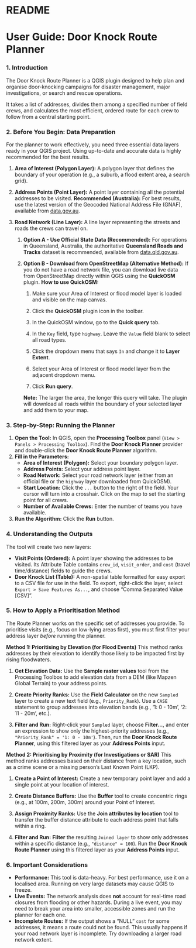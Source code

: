 # README


# User Guide: Door Knock Route Planner

### 1. Introduction

The Door Knock Route Planner is a QGIS plugin designed to help plan and
organise door-knocking campaigns for disaster management, major
investigations, or search and rescue operations.

It takes a list of addresses, divides them among a specified number of
field crews, and calculates the most efficient, ordered route for each
crew to follow from a central starting point.

### 2. Before You Begin: Data Preparation

For the planner to work effectively, you need three essential data
layers ready in your QGIS project. Using up-to-date and accurate data is
highly recommended for the best results.

1.  **Area of Interest (Polygon Layer):** A polygon layer that defines
    the boundary of your operation (e.g., a suburb, a flood extent area,
    a search grid).

2.  **Address Points (Point Layer):** A point layer containing all the
    potential addresses to be visited. **Recommended (Australia):** For
    best results, use the latest version of the Geocoded National
    Address File (GNAF), available from
    [data.gov.au](https://data.gov.au/data/dataset/geocoded-national-address-file-g-naf).

3.  **Road Network (Line Layer):** A line layer representing the streets
    and roads the crews can travel on.

    1.  **Option A - Use Official State Data (Recommended):** For
        operations in Queensland, Australia, the authoritative
        **Queensland Roads and Tracks** dataset is recommended,
        available from
        [data.qld.gov.au](https://www.data.qld.gov.au/dataset/queensland-roads-and-tracks).

    2.  **Option B - Download from OpenStreetMap (Alternative Method):**
        If you do not have a road network file, you can download live
        data from OpenStreetMap directly within QGIS using the
        **QuickOSM** plugin. **How to use QuickOSM:**

        1.  Make sure your Area of Interest or flood model layer is
            loaded and visible on the map canvas.

        2.  Click the **QuickOSM** plugin icon in the toolbar.

        3.  In the QuickOSM window, go to the **Quick query** tab.

        4.  In the `Key` field, type `highway`. Leave the `Value` field
            blank to select all road types.

        5.  Click the dropdown menu that says `In` and change it to
            **Layer Extent**.

        6.  Select your Area of Interest or flood model layer from the
            adjacent dropdown menu.

        7.  Click **Run query**.

        **Note:** The larger the area, the longer this query will take.
        The plugin will download all roads within the boundary of your
        selected layer and add them to your map.

### 3. Step-by-Step: Running the Planner

1.  **Open the Tool:** In QGIS, open the **Processing Toolbox** panel
    (`View > Panels > Processing Toolbox`). Find the **Door Knock
    Planner** provider and double-click the **Door Knock Route Planner**
    algorithm.
2.  **Fill in the Parameters:**
    - **Area of Interest (Polygon):** Select your boundary polygon
      layer.
    - **Address Points:** Select your address point layer.
    - **Road Network:** Select your road network layer (either from an
      official file or the `highway` layer downloaded from QuickOSM).
    - **Start Location:** Click the `...` button to the right of the
      field. Your cursor will turn into a crosshair. Click on the map to
      set the starting point for all crews.
    - **Number of Available Crews:** Enter the number of teams you have
      available.
3.  **Run the Algorithm:** Click the **Run** button.

### 4. Understanding the Outputs

The tool will create two new layers:

- **Visit Points (Ordered):** A point layer showing the addresses to be
  visited. Its Attribute Table contains `crew_id`, `visit_order`, and
  `cost` (travel time/distance) fields to guide the crews.
- **Door Knock List (Table):** A non-spatial table formatted for easy
  export to a CSV file for use in the field. To export, right-click the
  layer, select `Export > Save Features As...`, and choose “Comma
  Separated Value \[CSV\]”.

### 5. How to Apply a Prioritisation Method

The Route Planner works on the specific set of addresses you provide. To
prioritise visits (e.g., focus on low-lying areas first), you must first
filter your address layer *before* running the planner.

**Method 1: Prioritising by Elevation (for Flood Events)** This method
ranks addresses by their elevation to identify those likely to be
impacted first by rising floodwaters.

1.  **Get Elevation Data:** Use the **Sample raster values** tool from
    the Processing Toolbox to add elevation data from a DEM (like Mapzen
    Global Terrain) to your address points.

2.  **Create Priority Ranks:** Use the **Field Calculator** on the new
    `Sampled` layer to create a new text field (e.g., `Priority_Rank`).
    Use a `CASE` statement to group addresses into elevation bands
    (e.g., ‘1: 0 - 10m’, ‘2: 11 - 20m’, etc.).

3.  **Filter and Run:** Right-click your `Sampled` layer, choose
    **Filter…**, and enter an expression to show only the
    highest-priority addresses (e.g., `"Priority_Rank" = '1: 0 - 10m'`).
    Then, run the **Door Knock Route Planner**, using this filtered
    layer as your **Address Points** input.

**Method 2: Prioritising by Proximity (for Investigations or SAR)** This
method ranks addresses based on their distance from a key location, such
as a crime scene or a missing person’s Last Known Point (LKP).

1.  **Create a Point of Interest:** Create a new temporary point layer
    and add a single point at your location of interest.

2.  **Create Distance Buffers:** Use the **Buffer** tool to create
    concentric rings (e.g., at 100m, 200m, 300m) around your Point of
    Interest.

3.  **Assign Proximity Ranks:** Use the **Join attributes by location**
    tool to transfer the buffer distance attribute to each address point
    that falls within a ring.

4.  **Filter and Run:** **Filter** the resulting `Joined layer` to show
    only addresses within a specific distance (e.g.,
    `"distance" = 100`). Run the **Door Knock Route Planner** using this
    filtered layer as your **Address Points** input.

### 6. Important Considerations

- **Performance:** This tool is data-heavy. For best performance, use it
  on a localised area. Running on very large datasets may cause QGIS to
  freeze.
- **Live Events:** The network analysis does **not** account for
  real-time road closures from flooding or other hazards. During a live
  event, you may need to break your area into smaller, accessible zones
  and run the planner for each one.
- **Incomplete Routes:** If the output shows a “NULL” `cost` for some
  addresses, it means a route could not be found. This usually happens
  if your road network layer is incomplete. Try downloading a larger
  road network extent.

